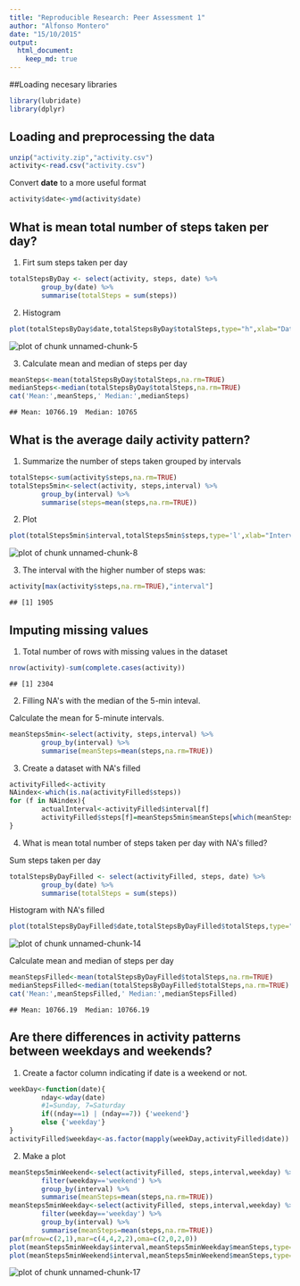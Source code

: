 ```yaml
---
title: "Reproducible Research: Peer Assessment 1"
author: "Alfonso Montero"
date: "15/10/2015"
output: 
  html_document:
    keep_md: true
---
```

##Loading necesary libraries

```r
library(lubridate)
library(dplyr)
```
## Loading and preprocessing the data

```r
unzip("activity.zip","activity.csv")
activity<-read.csv("activity.csv")
```
Convert **date** to a more useful format  

```r
activity$date<-ymd(activity$date)
```
## What is mean total number of steps taken per day?
1. Firt sum steps taken per day

```r
totalStepsByDay <- select(activity, steps, date) %>%
        group_by(date) %>%
        summarise(totalSteps = sum(steps))
```
2. Histogram 

```r
plot(totalStepsByDay$date,totalStepsByDay$totalSteps,type="h",xlab="Date", ylab="Number of steps", main="Number of steps taken each day")
```

![plot of chunk unnamed-chunk-5](figure/unnamed-chunk-5-1.png) 

3. Calculate mean and median of steps per day

```r
meanSteps<-mean(totalStepsByDay$totalSteps,na.rm=TRUE)
medianSteps<-median(totalStepsByDay$totalSteps,na.rm=TRUE)
cat('Mean:',meanSteps,' Median:',medianSteps)
```

```
## Mean: 10766.19  Median: 10765
```

## What is the average daily activity pattern?
1. Summarize the number of steps taken grouped by intervals

```r
totalSteps<-sum(activity$steps,na.rm=TRUE)
totalSteps5min<-select(activity, steps,interval) %>%
        group_by(interval) %>%
        summarise(steps=mean(steps,na.rm=TRUE))
```
2. Plot 

```r
plot(totalSteps5min$interval,totalSteps5min$steps,type='l',xlab="Interval", ylab="Average steps",main="Average number of steps per Interval")
```

![plot of chunk unnamed-chunk-8](figure/unnamed-chunk-8-1.png) 

3. The interval with the higher number of steps was:

```r
activity[max(activity$steps,na.rm=TRUE),"interval"]
```

```
## [1] 1905
```
## Imputing missing values
1. Total number of rows with missing values in the dataset

```r
nrow(activity)-sum(complete.cases(activity))
```

```
## [1] 2304
```
2. Filling NA's with the median of the 5-min inteval. 

Calculate the mean for 5-minute intervals.

```r
meanSteps5min<-select(activity, steps,interval) %>%
        group_by(interval) %>%
        summarise(meanSteps=mean(steps,na.rm=TRUE))
```
3. Create a dataset with NA's filled

```r
activityFilled<-activity
NAindex<-which(is.na(activityFilled$steps))
for (f in NAindex){
        actualInterval<-activityFilled$interval[f]
        activityFilled$steps[f]=meanSteps5min$meanSteps[which(meanSteps5min$interval == actualInterval)]
}
```
4. What is mean total number of steps taken per day with NA's filled?  

Sum steps taken per day

```r
totalStepsByDayFilled <- select(activityFilled, steps, date) %>%
        group_by(date) %>%
        summarise(totalSteps = sum(steps))
```
Histogram with NA's filled

```r
plot(totalStepsByDayFilled$date,totalStepsByDayFilled$totalSteps,type="h",xlab="Date", ylab="Number of steps", main="Number of steps taken each day without NA's")
```

![plot of chunk unnamed-chunk-14](figure/unnamed-chunk-14-1.png) 

Calculate mean and median of steps per day

```r
meanStepsFilled<-mean(totalStepsByDayFilled$totalSteps,na.rm=TRUE)
medianStepsFilled<-median(totalStepsByDayFilled$totalSteps,na.rm=TRUE)
cat('Mean:',meanStepsFilled,' Median:',medianStepsFilled)
```

```
## Mean: 10766.19  Median: 10766.19
```


## Are there differences in activity patterns between weekdays and weekends?  
1. Create a factor column indicating if date is a weekend or not.  

```r
weekDay<-function(date){
        nday<-wday(date)
        #1=Sunday, 7=Saturday
        if((nday==1) | (nday==7)) {'weekend'}
        else {'weekday'}
}
activityFilled$weekday<-as.factor(mapply(weekDay,activityFilled$date))
```
2. Make a plot

```r
meanSteps5minWeekend<-select(activityFilled, steps,interval,weekday) %>%
        filter(weekday=='weekend') %>%
        group_by(interval) %>%
        summarise(meanSteps=mean(steps,na.rm=TRUE))
meanSteps5minWeekday<-select(activityFilled, steps,interval,weekday) %>%
        filter(weekday=='weekday') %>%
        group_by(interval) %>%
        summarise(meanSteps=mean(steps,na.rm=TRUE))
par(mfrow=c(2,1),mar=c(4,4,2,2),oma=c(2,0,2,0))
plot(meanSteps5minWeekday$interval,meanSteps5minWeekday$meanSteps,type="l",col="blue", main="Weekday",xlab="",ylab="Number of steps")
plot(meanSteps5minWeekend$interval,meanSteps5minWeekend$meanSteps,type="l",col="red",main="Weekend",xlab="Interval",ylab="Number of steps")
```

![plot of chunk unnamed-chunk-17](figure/unnamed-chunk-17-1.png) 
